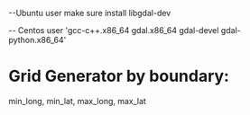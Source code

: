 --Ubuntu user
make sure install libgdal-dev

-- Centos user
'gcc-c++.x86_64 gdal.x86_64 gdal-devel gdal-python.x86_64'


# Grid Generator by boundary:
min_long, min_lat, max_long, max_lat


